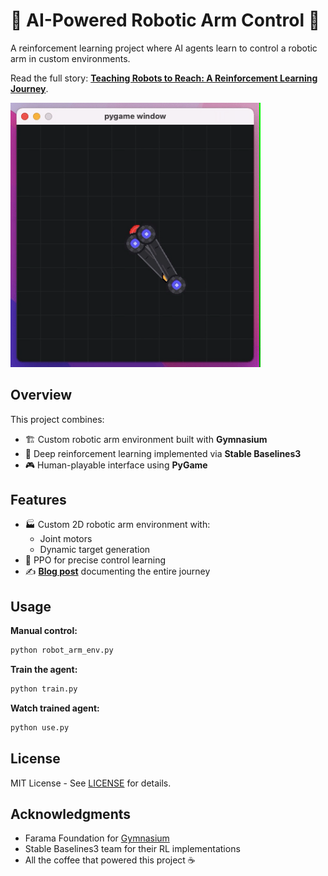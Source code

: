 # 🤖 AI-Powered Robotic Arm Control 🦾

A reinforcement learning project where AI agents learn to control a robotic arm in custom environments.

Read the full story: **[Teaching Robots to Reach: A Reinforcement Learning Journey](https://syedfarrukhsaif.com/blog)**.

<img src="ai-playing.gif" width="400" alt="AI-controlled robotic arm reaching for targets">

## Overview

This project combines:
- 🏗️ Custom robotic arm environment built with **Gymnasium**
- 🧠 Deep reinforcement learning implemented via **Stable Baselines3**
- 🎮 Human-playable interface using **PyGame**

## Features

- 🏭 Custom 2D robotic arm environment with:
  - Joint motors
  - Dynamic target generation
- 🤖 PPO for precise control learning
- ✍️ **[Blog post](https://syedfarrukhsaif.com/blog)** documenting the entire journey

## Usage

**Manual control:**
```python
python robot_arm_env.py
```

**Train the agent:**
```python
python train.py
```

**Watch trained agent:**
```python
python use.py
```

## License

MIT License - See [LICENSE](LICENSE) for details.

## Acknowledgments

- Farama Foundation for [Gymnasium](https://gymnasium.farama.org/)
- Stable Baselines3 team for their RL implementations
- All the coffee that powered this project ☕
